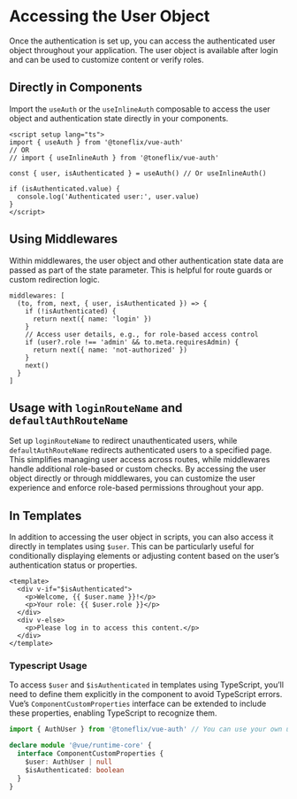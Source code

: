 # Accessing the User Object

Once the authentication is set up, you can access the authenticated user object throughout your application. The user object is available after login and can be used to customize content or verify roles.

## Directly in Components

Import the `useAuth` or the `useInlineAuth` composable to access the user object and authentication state directly in your components.

```vue:line-numbers{2,4}
<script setup lang="ts">
import { useAuth } from '@toneflix/vue-auth'
// OR
// import { useInlineAuth } from '@toneflix/vue-auth'

const { user, isAuthenticated } = useAuth() // Or useInlineAuth()

if (isAuthenticated.value) {
  console.log('Authenticated user:', user.value)
}
</script>
```

## Using Middlewares

Within middlewares, the user object and other authentication state data are passed as part of the state parameter. This is helpful for route guards or custom redirection logic.

```ts:line-numbers{2,7}
middlewares: [
  (to, from, next, { user, isAuthenticated }) => {
    if (!isAuthenticated) {
      return next({ name: 'login' })
    }
    // Access user details, e.g., for role-based access control
    if (user?.role !== 'admin' && to.meta.requiresAdmin) {
      return next({ name: 'not-authorized' })
    }
    next()
  }
]
```

## Usage with `loginRouteName` and `defaultAuthRouteName`

Set up `loginRouteName` to redirect unauthenticated users, while `defaultAuthRouteName` redirects authenticated users to a specified page. This simplifies managing user access across routes, while middlewares handle additional role-based or custom checks.
By accessing the user object directly or through middlewares, you can customize the user experience and enforce role-based permissions throughout your app.

## In Templates

In addition to accessing the user object in scripts, you can also access it directly in templates using `$user`. This can be particularly useful for conditionally displaying elements or adjusting content based on the user’s authentication status or properties.

```vue:line-numbers{2,3,4}
<template>
  <div v-if="$isAuthenticated">
    <p>Welcome, {{ $user.name }}!</p>
    <p>Your role: {{ $user.role }}</p>
  </div>
  <div v-else>
    <p>Please log in to access this content.</p>
  </div>
</template>
```

### Typescript Usage

To access `$user` and `$isAuthenticated` in templates using TypeScript, you’ll need to define them explicitly in the component to avoid TypeScript errors. Vue’s `ComponentCustomProperties` interface can be extended to include these properties, enabling TypeScript to recognize them.

```ts
import { AuthUser } from '@toneflix/vue-auth' // You can use your own user interface here

declare module '@vue/runtime-core' {
  interface ComponentCustomProperties {
    $user: AuthUser | null
    $isAuthenticated: boolean
  }
}
```

